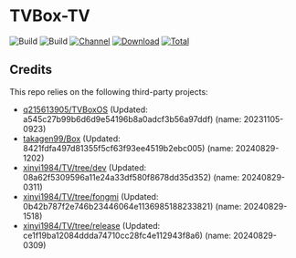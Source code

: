 # TVBox-TV

![Build](https://shields.io/github/actions/workflow/status/xinyi1984/TVBox-TV/TV.yml?branch=master&logo=github&label=Build)
![Build](https://shields.io/github/actions/workflow/status/xinyi1984/TVBox-TV/TVBox.yml?branch=master&logo=github&label=Build)
[![Channel](https://img.shields.io/badge/Follow-Telegram-blue.svg?logo=telegram)](https://t.me/klbot)
[![Download](https://img.shields.io/github/v/release/xinyi1984/TVBox-TV?color=orange&logoColor=orange&label=Download&logo=DocuSign)](https://github.com/xinyi1984/TVBox-TV/releases/latest) 
[![Total](https://shields.io/github/downloads/xinyi1984/TVBox-TV/total?logo=Bookmeter&label=Counts&logoColor=yellow&color=yellow)](https://github.com/xinyi1984/TVBox-TV/releases)

## Credits
This repo relies on the following third-party projects:
- [q215613905/TVBoxOS](https://github.com/q215613905/TVBoxOS) (Updated: a545c27b99b6d6d9e54196b8a0adcf3b56a97ddf) (name: 20231105-0923)
- [takagen99/Box](https://github.com/takagen99/Box) (Updated: 8421fdfa497d81355f5cf63f93ee4519b2ebc005) (name: 20240829-1202)
- [xinyi1984/TV/tree/dev](https://github.com/xinyi1984/TV/tree/dev) (Updated: 08a62f5309596a11e24a33df580f8678dd35d352) (name: 20240829-0311)
- [xinyi1984/TV/tree/fongmi](https://github.com/xinyi1984/TV/tree/fongmi) (Updated: 0b42b787f2e746b23446064e1136985188233821) (name: 20240829-1518)
- [xinyi1984/TV/tree/release](https://github.com/xinyi1984/TV/tree/release) (Updated: ce1f19ba12084ddda74710cc28fc4e112943f8a6) (name: 20240829-0309)
